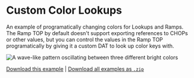 # Custom Color Lookups

An example of programatically changing colors for Lookups and Ramps. The Ramp TOP by default doesn't support exporting references to CHOPs or other values, but you can control the values in the Ramp TOP programatically by giving it a custom DAT to look up color keys with.

![A wave-like pattern oscillating between three different bright colors](color-lookup.gif)

[Download this example](https://github.com/XRRCA/CreativeCoding/raw/main/touchdesigner/color-lookup-custom/color-lookup-customm.toe) | [Download all examples as `.zip`](https://github.com/XRRCA/CreativeCoding/archive/refs/heads/main.zip)
